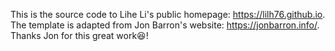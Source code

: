 This is the source code to Lihe Li's public homepage: https://lilh76.github.io. The template is adapted from Jon Barron's website: https://jonbarron.info/. Thanks Jon for this great work😆!
